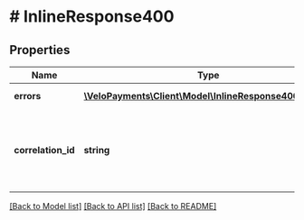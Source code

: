 # # InlineResponse400

## Properties

Name | Type | Description | Notes
------------ | ------------- | ------------- | -------------
**errors** | [**\VeloPayments\Client\Model\InlineResponse400Errors[]**](InlineResponse400Errors.md) | one or more errors | [optional] 
**correlation_id** | **string** | a unique identifier to track a request or related sequence of requests | [optional] 

[[Back to Model list]](../../README.md#documentation-for-models) [[Back to API list]](../../README.md#documentation-for-api-endpoints) [[Back to README]](../../README.md)



